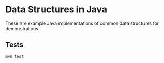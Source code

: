 # Data Structures in Java

These are example Java implementations of common data structures for demonstrations. 

## Tests

```
mvn test
```
